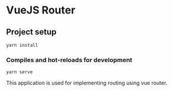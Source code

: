 # VueJS Router

## Project setup
```
yarn install
```

### Compiles and hot-reloads for development
```
yarn serve
```
This application is used for implementing routing using vue router. 
